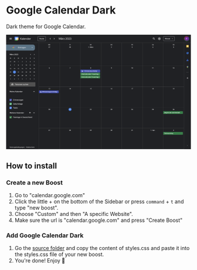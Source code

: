 # Google Calendar Dark

Dark theme for Google Calendar.


![Google Calendar](google_calendar/google_calendar.png "Google Calendar")


## How to install

### Create a new Boost

1. Go to "calendar.google.com"
2. Click the little + on the bottom of the Sidebar or press `command` + `t` and type "new boost".
3. Choose "Custom" and then "A specific Website".
4. Make sure the url is "calendar.google.com" and press "Create Boost"

### Add Google Calendar Dark

1. Go the [source folder](/src) and copy the content of styles.css and paste it into the styles.css file of your new boost.
2. You're done! Enjoy 👋


